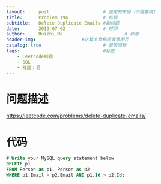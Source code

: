 ```yaml
---
layout:     post   				    # 使用的布局（不需要改）
title:      Problem 196				# 标题 
subtitle:   Delete Duplicate Emails #副标题
date:       2019-07-02				# 时间
author:     Ruizhi Ma 						# 作者
header-img:              	#这篇文章标题背景图片
catalog: true 						# 是否归档
tags:								#标签
    - Leetcode刷题
    - SQL
    - 难度：易
---
```

# 问题描述
https://leetcode.com/problems/delete-duplicate-emails/

# 代码
```SQL
# Write your MySQL query statement below
DELETE p1
FROM Person as p1, Person as p2
WHERE p1.Email = p2.Email AND p1.Id > p2.Id;
```